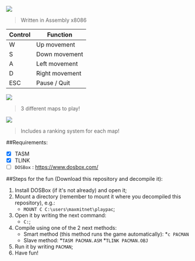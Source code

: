 ![](https://github.com/marcosatsf/PacmanGameOCLM/blob/master/imgRepo/bannerPacman.png)
> Written in Assembly x8086

|   Control    |     Function    |
|------------- | ----------------|
|      W       |  Up movement    |
|      S       |  Down movement  |
|      A       |  Left movement  |
|      D       |  Right movement |
|     ESC      |  Pause / Quit   |

![](https://github.com/marcosatsf/PacmanGameOCLM/blob/master/imgRepo/maps.gif)
> 3 different maps to play!

![](https://github.com/marcosatsf/PacmanGameOCLM/blob/master/imgRepo/ranking.png)
> Includes a ranking system for each map!

##Requirements:
- [x] TASM
- [x] TLINK
- [ ] `DOSBox` : <https://www.dosbox.com/>

##Steps for the fun (Download this repository and decompile it):
1. Install DOSBox (if it's not already) and open it;
2. Mount a directory (remember to mount it where you decompiled this repository), e.g.:
   + `MOUNT C C:\users\maxmitnet\playpac`;
3. Open it by writing the next command: 
   + `C:`;
4. Compile using one of the 2 next methods:
   + Smart method (this method runs the game automatically):
     *`c PACMAN`
   + Slave method:
     *`TASM PACMAN.ASM`
     *`TLINK PACMAN.OBJ`
5. Run it by writing `PACMAN`;
6. Have fun!
